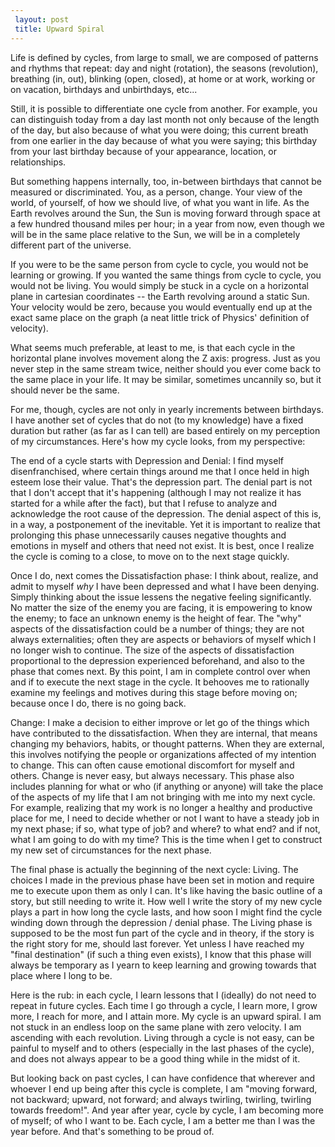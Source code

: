 ```yaml
---
 layout: post
 title: Upward Spiral
---
```


Life is defined by cycles, from large to small, we are composed of patterns and rhythms that repeat: day and night (rotation), the seasons (revolution), breathing (in, out), blinking (open, closed), at home or at work, working or on vacation, birthdays and unbirthdays, etc...

Still, it is possible to differentiate one cycle from another. For example, you can distinguish today from a day last month not only because of the length of the day, but also because of what you were doing; this current breath from one earlier in the day because of what you were saying; this birthday from your last birthday because of your appearance, location, or relationships.

But something happens internally, too, in-between birthdays that cannot be measured or discriminated. You, as a person, change. Your view of the world, of yourself, of how we should live, of what you want in life. As the Earth revolves around the Sun, the Sun is moving forward through space at a few hundred thousand miles per hour; in a year from now, even though we will be in the same place relative to the Sun, we will be in a completely different part of the universe.

If you were to be the same person from cycle to cycle, you would not be learning or growing. If you wanted the same things from cycle to cycle, you would not be living. You would simply be stuck in a cycle on a horizontal plane in cartesian coordinates -- the Earth revolving around a static Sun. Your velocity would be zero, because you would eventually end up at the exact same place on the graph (a neat little trick of Physics' definition of velocity).

What seems much preferable, at least to me, is that each cycle in the horizontal plane involves movement along the Z axis: progress. Just as you never step in the same stream twice, neither should you ever come back to the same place in your life. It may be similar, sometimes uncannily so, but it should never be the same.

For me, though, cycles are not only in yearly increments between birthdays. I have another set of cycles that do not (to my knowledge) have a fixed duration but rather (as far as I can tell) are based entirely on my perception of my circumstances. Here's how my cycle looks, from my perspective:

The end of a cycle starts with Depression and Denial: I find myself disenfranchised, where certain things around me that I once held in high esteem lose their value. That's the depression part. The denial part is not that I don't accept that it's happening (although I may not realize it has started for a while after the fact), but that I refuse to analyze and acknowledge the root cause of the depression. The denial aspect of this is, in a way, a postponement of the inevitable. Yet it is important to realize that prolonging this phase unnecessarily causes negative thoughts and emotions in myself and others that need not exist. It is best, once I realize the cycle is coming to a close, to move on to the next stage quickly.

Once I do, next comes the Dissatisfaction phase: I think about, realize, and admit to myself *why* I have been depressed and what I have been denying. Simply thinking about the issue lessens the negative feeling significantly. No matter the size of the enemy you are facing, it is empowering to know the enemy; to face an unknown enemy is the height of fear. The "why" aspects of the dissatisfaction could be a number of things; they are not always externalities; often they are aspects or behaviors of myself which I no longer wish to continue. The size of the aspects of dissatisfaction proportional to the depression experienced beforehand, and also to the phase that comes next. By this point, I am in complete control over when and if to execute the next stage in the cycle. It behooves me to rationally examine my feelings and motives during this stage before moving on; because once I do, there is no going back.

Change: I make a decision to either improve or let go of the things which have contributed to the dissatisfaction. When they are internal, that means changing my behaviors, habits, or thought patterns. When they are external, this involves notifying the people or organizations affected of my intention to change. This can often cause emotional discomfort for myself and others. Change is never easy, but always necessary. This phase also includes planning for what or who (if anything or anyone) will take the place of the aspects of my life that I am not bringing with me into my next cycle. For example, realizing that my work is no longer a healthy and productive place for me, I need to decide whether or not I want to have a steady job in my next phase; if so, what type of job? and where? to what end? and if not, what I am going to do with my time? This is the time when I get to construct my new set of circumstances for the next phase.

The final phase is actually the beginning of the next cycle: Living. The choices I made in the previous phase have been set in motion and require me to execute upon them as only I can. It's like having the basic outline of a story, but still needing to write it. How well I write the story of my new cycle plays a part in how long the cycle lasts, and how soon I might find the cycle winding down through the depression / denial phase. The Living phase is supposed to be the most fun part of the cycle and in theory, if the story is the right story for me, should last forever. Yet unless I have reached my "final destination" (if such a thing even exists), I know that this phase will always be temporary as I yearn to keep learning and growing towards that place where I long to be.

Here is the rub: in each cycle, I learn lessons that I (ideally) do not need to repeat in future cycles. Each time I go through a cycle, I learn more, I grow more, I reach for more, and I attain more. My cycle is an upward spiral. I am not stuck in an endless loop on the same plane with zero velocity. I am ascending with each revolution. Living through a cycle is not easy, can be painful to myself and to others (especially in the last phases of the cycle), and does not always appear to be a good thing while in the midst of it.

But looking back on past cycles, I can have confidence that wherever and whoever I end up being after this cycle is complete, I am "moving forward, not backward; upward, not forward; and always twirling, twirling, twirling towards freedom!". And year after year, cycle by cycle, I am becoming more of myself; of who I want to be. Each cycle, I am a better me than I was the year before. And that's something to be proud of.


